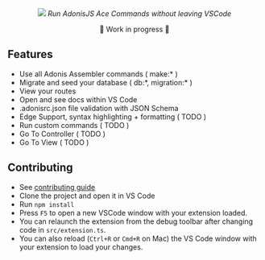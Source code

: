 <div align="center">
  <img src="https://i.imgur.com/WXaijo6.png" />
  <em>Run AdonisJS Ace Commands without leaving VSCode</em>
  <p>🚨 Work in progress 🚨</p>
</div>

## Features
* Use all Adonis Assembler commands ( make:\* )
* Migrate and seed your database ( db:\*, migration:\* )
* View your routes
* Open and see docs within VS Code
* .adonisrc.json file validation with JSON Schema
* Edge Support, syntax highlighting + formatting ( TODO )
* Run custom commands ( TODO )
* Go To Controller ( TODO )
* Go To View ( TODO )


## Contributing
* See [contributing guide](./.github/CONTRIBUTING.md)
* Clone the project and open it in VS Code
* Run `npm install`
* Press `F5` to open a new VSCode window with your extension loaded.
* You can relaunch the extension from the debug toolbar after changing code in `src/extension.ts`.
* You can also reload (`Ctrl+R` or `Cmd+R` on Mac) the VS Code window with your extension to load your changes.

